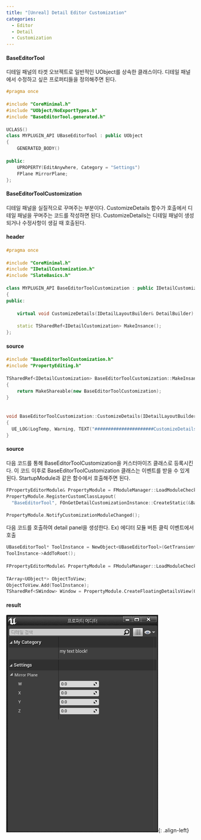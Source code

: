 ```yaml
---
title: "[Unreal] Detail Editor Customization"
categories:
  - Editor
  - Detail
  - Customization
---
```



#### BaseEditorTool
디테일 패널의 타겟 오브젝트로 일반적인 UObject를 상속한 클래스이다.
디테일 패널에서 수정하고 싶은 프로퍼티들을 정의해주면 된다.

```c++
#pragma once

#include "CoreMinimal.h"
#include "UObject/NoExportTypes.h"
#include "BaseEditorTool.generated.h"

UCLASS()
class MYPLUGIN_API UBaseEditorTool : public UObject
{
	GENERATED_BODY()
	
public:
	UPROPERTY(EditAnywhere, Category = "Settings")
	FPlane MirrorPlane;
};
```


#### BaseEditorToolCustomization
디테일 패널을 실질적으로 꾸며주는 부분이다.
CustomizeDetails 함수가 호출에서 디테일 패널을 꾸며주는 코드를 작성하면 된다.
CustomizeDetails는 디테일 패널이 생성되거나 수정사항이 생길 때 호출된다.

#### header
```c++
#pragma once

#include "CoreMinimal.h"
#include "IDetailCustomization.h"
#include "SlateBasics.h"

class MYPLUGIN_API BaseEditorToolCustomization : public IDetailCustomization
{
public:

	virtual void CustomizeDetails(IDetailLayoutBuilder& DetailBuilder) override;

	static TSharedRef<IDetailCustomization> MakeInsance();
};
```

#### source
```c++
#include "BaseEditorToolCustomization.h"
#include "PropertyEditing.h"

TSharedRef<IDetailCustomization> BaseEditorToolCustomization::MakeInsance()
{
	return MakeShareable(new BaseEditorToolCustomization);
}


void BaseEditorToolCustomization::CustomizeDetails(IDetailLayoutBuilder& DetailBuilder)
{
  UE_LOG(LogTemp, Warning, TEXT("######################CustomizeDetails#####################"));
}
```


#### source

다음 코드를 통해 BaseEditorToolCustomization을 커스터마이즈 클래스로 등록시킨다.
이 코드 이후로 BaseEditorToolCustomization 클래스는 이벤트를 받을 수 있게 된다.
StartupModule과 같은 함수에서 호출해주면 된다.

```c++
FPropertyEditorModule& PropertyModule = FModuleManager::LoadModuleChecked<FPropertyEditorModule>("PropertyEditor");
PropertyModule.RegisterCustomClassLayout(
  "BaseEditorTool", FOnGetDetailCustomizationInstance::CreateStatic(&BaseEditorToolCustomization::MakeInsance));

PropertyModule.NotifyCustomizationModuleChanged();
```

다음 코드를 호출하여 detail panel을 생성한다.
Ex) 에디터 모듈 버튼 클릭 이벤트에서 호출
```c++
UBaseEditorTool* ToolInstance = NewObject<UBaseEditorTool>(GetTransientPackage(), ToolClass);
ToolInstance->AddToRoot();

FPropertyEditorModule& PropertyModule = FModuleManager::LoadModuleChecked<FPropertyEditorModule>("PropertyEditor");
	
TArray<UObject*> ObjectToView;
ObjectToView.Add(ToolInstance);
TSharedRef<SWindow> Window = PropertyModule.CreateFloatingDetailsView(ObjectToView, true);
```

#### result
![image-center](/assets/images/unreal-detail-editor-customize.png){: .align-left}
